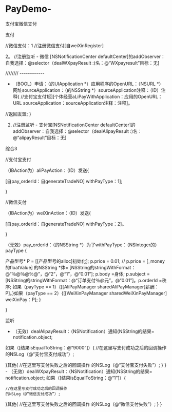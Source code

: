 # PayDemo-
支付宝微信支付


支付

//微信支付：1 //注册微信支付[自weiXinRegister]

2。
 //注册监听 - 微信
[NSNotificationCenter defaultCenter]的addObserver：自我选择：@selector（dealWXpayResult :)名：@“WXpayresult”目标：无]


//////// ------------
- （BOOL）申请：（的UIApplication *）应用程序的OpenURL：（NSURL *）网址sourceApplication：（的NSString *）sourceApplication注释：（ID）注释{
//支付宝支付1回[个体经营aLiPayWithApplication：应用的OpenURL：URL sourceApplication：sourceApplication注释：注释]。

//返回友盟;
}

2. //注册监听 - 支付宝[NSNotificationCenter defaultCenter]的addObserver：自我选择：@selector（dealAlipayResult :)名：@“alipayResult”目标：无]

综合3

//支付宝支付

（IBAction为）aliPayAction：（ID）发送{

[自pay_orderId：自generateTradeNO] withPayType：1];

}

//微信支付

（IBAction为）weiXinAction：（ID）发送{

[自pay_orderId：自generateTradeNO] withPayType：2]。

}

（无效）pay_orderId：（的NSString *）为了withPayType：（NSInteger的）payType {

产品型号* P = [[产品型号的alloc]初始化]; p.price = 0.01; // p.p​​rice = [_money的floatValue] 的NSString *体= [NSString的stringWithFormat：@“％@％@％@”，@“2”，@“1”，@“0.01”]; p.body =身体; p.subject = [NSString的stringWithFormat：@“订单支付％@元”，@“0.01”]。p.orderId =秩序; 如果（payType == 1）{[[AliPayManager sharedAliPayManager]薪酬：P]。}如果（payType == 2）{[[WeiXinPayManager sharedWeiXinPayManager] weiXinPay：P]; }

}

监听

- （无效）dealAlipayResult：（NSNotification）通知{NSString的结果= notification.object;

如果（[结果isEqualToString：@“9000”]）{
    //在这里写支付成功之后的回调操作
    的NSLog（@“支付宝支付成功”）;

}其他{
    //在这里写支付失败之后的回调操作
    的NSLog（@“支付宝支付失败”）;
}
} - （无效）dealWXpayResult：（NSNotification）通知{NSString的结果= notification.object; 如果（[结果isEqualToString：@“1”]）{

    //在这里写支付成功之后的回调操作
    的NSLog（@“微信支付成功”）;

}其他{
    //在这里写支付失败之后的回调操作
    的NSLog（@“微信支付失败”）;
}
}
